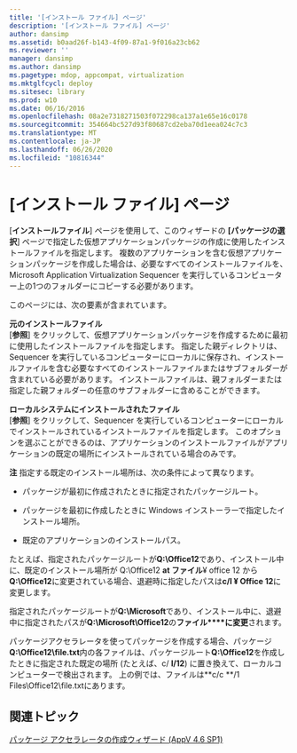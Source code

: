 ```yaml
---
title: '[インストール ファイル] ページ'
description: '[インストール ファイル] ページ'
author: dansimp
ms.assetid: b0aad26f-b143-4f09-87a1-9f016a23cb62
ms.reviewer: ''
manager: dansimp
ms.author: dansimp
ms.pagetype: mdop, appcompat, virtualization
ms.mktglfcycl: deploy
ms.sitesec: library
ms.prod: w10
ms.date: 06/16/2016
ms.openlocfilehash: 08a2e7318271503f072298ca137a1e65e16c0178
ms.sourcegitcommit: 354664bc527d93f80687cd2eba70d1eea024c7c3
ms.translationtype: MT
ms.contentlocale: ja-JP
ms.lasthandoff: 06/26/2020
ms.locfileid: "10816344"
---
```

# [インストール ファイル] ページ


[**インストールファイル**] ページを使用して、このウィザードの **[パッケージの選択**] ページで指定した仮想アプリケーションパッケージの作成に使用したインストールファイルを指定します。 複数のアプリケーションを含む仮想アプリケーションパッケージを作成した場合は、必要なすべてのインストールファイルを、Microsoft Application Virtualization Sequencer を実行しているコンピューター上の1つのフォルダーにコピーする必要があります。

このページには、次の要素が含まれています。

<a href="" id="original-installation-files"></a>**元のインストールファイル**  
[**参照**] をクリックして、仮想アプリケーションパッケージを作成するために最初に使用したインストールファイルを指定します。 指定した親ディレクトリは、Sequencer を実行しているコンピューターにローカルに保存され、インストールファイルを含む必要なすべてのインストールファイルまたはサブフォルダーが含まれている必要があります。 インストールファイルは、親フォルダーまたは指定した親フォルダーの任意のサブフォルダーに含めることができます。

<a href="" id="files-installed-on-local-system"></a>**ローカルシステムにインストールされたファイル**  
[**参照**] をクリックして、Sequencer を実行しているコンピューターにローカルでインストールされているインストールファイルを指定します。 このオプションを選ぶことができるのは、アプリケーションのインストールファイルがアプリケーションの既定の場所にインストールされている場合のみです。

**注** 指定する既定のインストール場所は、次の条件によって異なります。

 

-   パッケージが最初に作成されたときに指定されたパッケージルート。

-   パッケージを最初に作成したときに Windows インストーラーで指定したインストール場所。

-   既定のアプリケーションのインストールパス。

たとえば、指定されたパッケージルートが**Q:\\Office12**であり、インストール中に、既定のインストール場所が Q:\\Office12 **at ファイル**¥ office 12 から**Q:\\Office12**に変更されている場合、退避時に指定したパスは**c/l ¥ Office 12**に変更します。

指定されたパッケージルートが**Q:\\Microsoft**であり、インストール中に、退避中に指定されたパスが**Q:\\Microsoft\\Office12**の**ファイル****に変更**されます。

パッケージアクセラレータを使ってパッケージを作成する場合、パッケージ**Q:\\Office12\\file.txt**内の各ファイルは、パッケージルート**Q:\\Office12**を作成したときに指定された既定の場所 (たとえば、c/ **l/12**) に置き換えて、ローカルコンピューターで検出されます。 上の例では、ファイルは**c/c **/1 Files\\Office12\\file.txtにあります。

## 関連トピック


[パッケージ アクセラレータの作成ウィザード (AppV 4.6 SP1)](create-package-accelerator-wizard--appv-46-sp1-.md)

 

 





